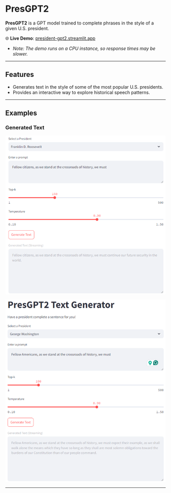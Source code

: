 # PresGPT2

**PresGPT2** is a GPT model trained to complete phrases in the style of a given U.S. president.  

🌐 **Live Demo**: [president-gpt2.streamlit.app](https://president-gpt2.streamlit.app/)  
- *Note: The demo runs on a CPU instance, so response times may be slower.*

---

## Features
- Generates text in the style of some of the most popular U.S. presidents.
- Provides an interactive way to explore historical speech patterns.

---

## Examples

### Generated Text
![FDR Example](images/fdr.png)  

![GW Example](images/gw.png)

---
